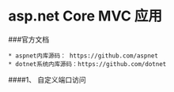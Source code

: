 # asp.net Core MVC 应用
###官方文档

    * aspnet内库源码： https://github.com/aspnet
    * dotnet系统内库源码：https://github.com/dotnet

####1、 自定义端口访问